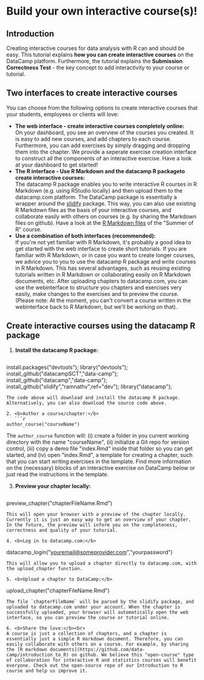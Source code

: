 # Build your own interactive course(s)!

## Introduction
Creating interactive courses for data analysis with R can and should be easy. This tutorial explains <b>how you can create interactive courses</b> on the DataCamp platform. Furthermore, the tutorial explains the <b>Submission Correctness Test</b> - the key concept to add interactivity to your course or tutorial.

## Two interfaces to create interactive courses
You can choose from the following options to create interactive courses that your students, employees or clients will love:
- <b>The web interface - create interactive courses completely online:</b><br>
On your dashboard, you see an overview of the courses you created. It is easy to add new courses, and add chapters to each course. Furthermore, you can add exercises by simply dragging and dropping them into the chapter. We provide a seperate exercise creation interface to construct all the components of an interactive exercise. Have a look at your dashboard to get started!
- <b>The R interface - Use R Markdown and the datacamp R packageto create interactive courses:</b><br>
The datacamp R package enables you to write interactive R courses in R Markdown (e.g. using RStudio locally) and then upload them to the datacamp.com platform. The DataCamp package is essentially a wrapper around the [slidify](http://slidify.org/) package. This way, you can also use existing R Markdown files as the basis of your interactive courses, and collaborate easily with others on courses (e.g. by sharing the Markdown files on github). Have a look at the [R Markdown files](https://github.com/data-camp/introduction_to_R) of the "Summer of R" course.
- <b>Use a combination of both interfaces (recommended):</b><br>
If you're not yet familiar with R Markdown, it's probably a good idea to get started with the web interface to create short tutorials. If you are familiar with R Markdown, or in case you want to create longer courses, we advice you to you to use the datacamp R package and write courses in R Markdown. This has several advantages, such as reusing existing tutorials written in R Markdown or collaborating easily on R Markdown documents, etc. After uploading chapters to datacamp.com, you can use the webinterface to structure you chapters and exercises very easily, make changes to the exercises and to preview the course. (Please note: At the moment, you can't convert a course written in the webinterface back to R Markdown, but we'll be working on that).

## Create interactive courses using the datacamp R package
1. <b>Install the datacamp R package:</b>
    ```r
install.packages("devtools"); library("devtools");
install_github("datacampSCT","data-camp");
install_github("datacamp","data-camp");
install_github("slidify","ramnathv",ref="dev");
library("datacamp");
```
The code above will download and install the datacamp R package. Alternatively, you can also download the source code above.

2. <b>Author a course/chapter:</b>
   ```r
author_course("courseName")
```
The `author_course` function will: (i) create a folder in you current working directory with the name "courseName", (ii) initialize a Git repo for version control, (iii) copy a demo file "index.Rmd" inside that folder so you can get started, and (iv) open "index.Rmd", a template for creating a chapter, such that you can start writing exercises in the template. Find more information on the (necessary) blocks of an interactive exercise on DataCamp below or just read the instructions in the template.

3. <b>Preview your chapter locally:</b>
   ```
preview_chapter("chapterFileName.Rmd")
```
This will open your browser with a preview of the chapter locally. Currently it is just an easy way to get an overview of your chapter. In the future, the preview will inform you on the completeness, correctness and quality of your tutorial.

4. <b>Log in to datacamp.com:</b>
   ```
datacamp_login("youremail@someprovider.com","yourpassword")
```
This will allow you to upload a chapter directly to datacamp.com, with the upload_chapter function.

5. <b>Upload a chapter to DataCamp:</b>
   ```
upload_chapter("chapterFileName.Rmd")
```
The file `chapterFileName` will be parsed by the slidify package, and uploaded to datacamp.com under your account. When the chapter is successfully uploaded, your browser will automatically open the web interface, so you can preview the course or tutorial online.

6. <b>Share the love:</b><br>
A course is just a collection of chapters, and a chapter is essentially just a simple R markdown document. Therefore, you can easily collaborate with others on a course. For example, by sharing the [R markdown documents](https://github.com/data-camp/introduction_to_R) on github. We believe this "open-course" type of collaboration for interactive R and statistics courses will benefit everyone. Check out the open-source repo of our Introduction to R course and help us improve it.
